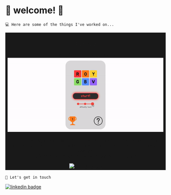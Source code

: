 # 🐌 welcome! 🌱

    💻 Here are some of the things I've worked on...

<table>
    <tr bgcolor="#191919">
        <td width="100%">
            <h3 align="center">ROYGBV</h3>
            <div align="center" display="flex" flex-direction="column">
            <div><em>React, CSS, MongoDB, Netlify</em></div>
                <img src="roygbv.gif" alt="ROYGBV gameplay"     max-height="200px"
            </div>
            <p>An online, hyper-casual, minimalistic color memory game made with React and Netlify functions. Features a serverless global leaderboard system.<br/>Click on the badge below to check out the game:</p>
            <a href="https://roygbv.netlify.app" target="_blank">
                <img src="https://img.shields.io/badge/Netlify-00C7B7?style=for-the-badge&logo=netlify&logoColor=white" alt="netlify badge"></a>
        </td>
    </tr>
</table>

    📮 Let's get in touch

<a target="_blank" href="https://www.linkedin.com/in/mariellezarahdy/">
  <img alt="linkedin badge" src="https://img.shields.io/badge/linkedin-%230077B5.svg?style=for-the-badge&logo=linkedin&logoColor=white" />
</a>
